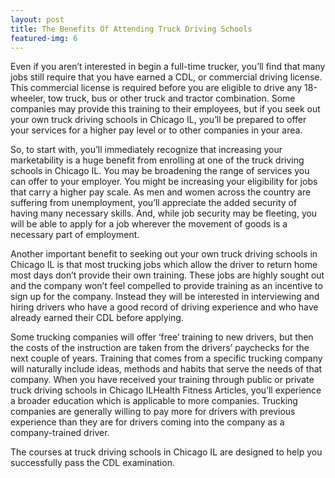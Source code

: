 ```yaml
---
layout: post
title: The Benefits Of Attending Truck Driving Schools
featured-img: 6
---
```

Even if you aren’t interested in begin a full-time trucker, you’ll find that many jobs still require that you have earned a CDL, or commercial driving license. This commercial license is required before you are eligible to drive any 18-wheeler, tow truck, bus or other truck and tractor combination. Some companies may provide this training to their employees, but if you seek out your own truck driving schools in Chicago IL, you’ll be prepared to offer your services for a higher pay level or to other companies in your area. 

So, to start with, you’ll immediately recognize that increasing your marketability is a huge benefit from enrolling at one of the truck driving schools in Chicago IL. You may be broadening the range of services you can offer to your employer. You might be increasing your eligibility for jobs that carry a higher pay scale. As men and women across the country are suffering from unemployment, you’ll appreciate the added security of having many necessary skills. And, while job security may be fleeting, you will be able to apply for a job wherever the movement of goods is a necessary part of employment. 

Another important benefit to seeking out your own truck driving schools in Chicago IL is that most trucking jobs which allow the driver to return home most days don’t provide their own training. These jobs are highly sought out and the company won’t feel compelled to provide training as an incentive to sign up for the company. Instead they will be interested in interviewing and hiring drivers who have a good record of driving experience and who have already earned their CDL before applying.

Some trucking companies will offer ‘free’ training to new drivers, but then the costs of the instruction are taken from the drivers’ paychecks for the next couple of years. Training that comes from a specific trucking company will naturally include ideas, methods and habits that serve the needs of that company. When you have received your training through public or private truck driving schools in Chicago ILHealth Fitness Articles, you’ll experience a broader education which is applicable to more companies. Trucking companies are generally willing to pay more for drivers with previous experience than they are for drivers coming into the company as a company-trained driver.

The courses at truck driving schools in Chicago IL are designed to help you successfully pass the CDL examination.